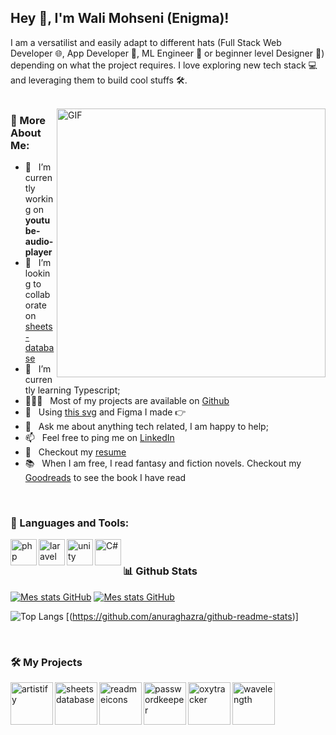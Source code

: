 <!--![My Banner](https://github.com/wmohseni7/wmohseni7/blob/main/assets/images/45044791_9105998.png)-->
## Hey 👋, I'm Wali Mohseni (Enigma)!
<!-- <a href='https://www.linkedin.com/in/wmohseni7/'><img align='left' alt="linkedin" src="https://raw.githubusercontent.com/wmohseni7/wmohseni7/561d474902b59c7429ec22bb73e225696c27b202/assets/linkedin.svg" height='18px'/></a>
<a href='https://twitter.com/jharahul98/'><img align='left' alt="twitter" src="https://raw.githubusercontent.com/wmohseni7/wmohseni7/561d474902b59c7429ec22bb73e225696c27b202/assets/twitter.svg" height='18px'/></a>
<a href='https://www.kaggle.com/rahuljha98/'><img alt="kaggle" src="https://raw.githubusercontent.com/wmohseni7/wmohseni7/561d474902b59c7429ec22bb73e225696c27b202/assets/kaggle.svg" height='18px'/></a> -->


I am a versatilist and easily adapt to different hats (Full Stack Web Developer 🌐, App Developer 📱, ML Engineer 🤖 or beginner level Designer 🎨) depending on what the project requires. I love exploring new tech stack 💻 and leveraging them to build cool stuffs 🛠️. 
<br/>
<br/>

<img align="right" alt="GIF" src="https://raw.githubusercontent.com/wmohseni7/wmohseni7/main/assets/images/06f21a161921919.63cd7887d0a70.gif" width="430px"/>
  
### 🧐 More About Me:

- 🔭 &nbsp; I’m currently working on **youtube-audio-player**
- 🤝 &nbsp; I’m looking to collaborate on [sheets-database](https://github.com/wmohseni7/sheets-database)
- 🌱 &nbsp; I’m currently learning Typescript; 
- 👨🏻‍💻 &nbsp; Most of my projects are available on [Github](https://github.com/wmohseni7?tab=repositories)
- 🎨 &nbsp; Using [this svg](https://storyset.com/illustration/javascript-frameworks/amico) and Figma I made 👉
- 💬 &nbsp; Ask me about anything tech related, I am happy to help;
- 📫 &nbsp; Feel free to ping me on [LinkedIn](https://www.linkedin.com/in/wmohseni7/)
- 📝 &nbsp; Checkout my [resume](https://drive.google.com/file/d/1ZpR5pVBTnl_Qybq7GE3MGy1SB1JehVSE/view?usp=sharing)
- 📚 &nbsp; When I am free, I read fantasy and fiction novels. Checkout my [Goodreads](https://www.goodreads.com/wmohseni7) to see the book I have read

<br>

### 🔨 Languages and Tools:
<a href="https://php.net/" target="_blank"> <img align="left" src="https://raw.githubusercontent.com/wmohseni7/wmohseni7/main/assets/images/languages/PHP-logo-lossless.webp" alt="php" height="42px"/> </a> 
<a href="https://laravel.com/" target="_blank"> <img align="left" src="https://raw.githubusercontent.com/wmohseni7/wmohseni7/main/assets/images/languages/png-transparent-laravel-hd-logo-thumbnail.png" alt="laravel" height="42px"/> </a> 
<a href="https://unity.com/" target="_blank"><img align="left" alt="unity" height ="42px" src="https://raw.githubusercontent.com/wmohseni7/wmohseni7/main/assets/images/languages/unity.png"></a>
<a href="#" target="_blank"><img align="left" alt="C#" height ="42px" src="https://raw.githubusercontent.com/wmohseni7/wmohseni7/main/assets/images/languages/net-framework-c-net-core-software-framework-mono-studio-thumbnail.jpg"></a>


<br>


### 📊 Github Stats
[![Mes stats GitHub](https://github-readme-stats.vercel.app/api?username=wmohseni7&show_icons=true&theme=transparent)](https://github.com/anuraghazra/github-readme-stats)
[![Mes stats GitHub](https://github-readme-stats.vercel.app/api?username=wmohseni7&show_icons=true&theme=transparent)](https://github.com/anuraghazra/github-readme-stats)

![Top Langs](https://github-readme-stats.vercel.app/api/top-langs/?username=wmohseni7&layout=compact&theme=transparent)
[(https://github.com/anuraghazra/github-readme-stats)]
<!-- <a href='https://github.com/wmohseni7/github-stats-transparent'>
  
![Stats Overview](https://raw.githubusercontent.com/wmohseni7/github-stats-transparent/output/generated/overview.svg)
![Most Used Languages](https://raw.githubusercontent.com/wmohseni7/github-stats-transparent/output/generated/languages.svg)

</a> -->

<br>

### 🛠️ My Projects
<a href="https://wmohseni7.github.io/Artistify.ai/" target="_blank"> <img alt="artistify" src="./projects/artistify.svg" height="68" align="left"> </a>
<a href="https://wmohseni7.github.io/sheets-database/" target="_blank"> <img alt="sheetsdatabase" src="./projects/sheetsdatabase.svg"  height="68" align="left"> </a>
<a href="https://github.com/wmohseni7/README_icons" target="_blank"> <img alt="readmeicons" src="./projects/readmeicons.svg" height="68" align="left"> </a>
<a href="https://thepasswordkeeper.netlify.app/" target="_blank"> <img alt="passwordkeeper" src="./projects/passwordkeeper.svg" height="68" align="left"> </a>
<a href="https://github.com/wmohseni7/PasswordKeeper" target="_blank"> <img alt="oxytracker" src="./projects/oxytracker.svg" height="68" align="left"> </a>
<a href="https://wavelengths.netlify.app/" target="_blank"> <img alt="wavelength" src="./projects/wavelength.svg" height="68" align="left"> </a>
